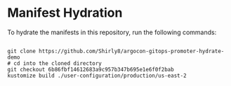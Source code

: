 
# Manifest Hydration

To hydrate the manifests in this repository, run the following commands:

```shell

git clone https://github.com/Shirly8/argocon-gitops-promoter-hydrate-demo
# cd into the cloned directory
git checkout 6b86fbf14612683a9c957b347b695e1e6f0f2bab
kustomize build ./user-configuration/production/us-east-2
```